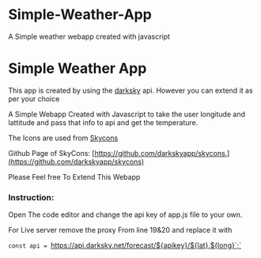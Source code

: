 # Simple-Weather-App
A Simple weather webapp created with javascript
# Simple Weather App

This app is created by using the [darksky](https://darksky.net) api. However you can extend it as per your choice

A Simple Webapp Created with Javascript to take the user longitude and lattitude and pass that info to api and get the temperature.

The Icons are used from [Skycons](https://darkskyapp.github.io/skycons/)

Github Page of SkyCons: [https://github.com/darkskyapp/skycons.](https://github.com/darkskyapp/skycons)

Please Feel free To Extend This Webapp
### Instruction:

Open The code editor and change the api key of app.js file to your own.

For Live server remove the proxy From line 19&20 and replace it with 

`const api = `https://api.darksky.net/forecast/${apikey}/${lat},${long}`;`
